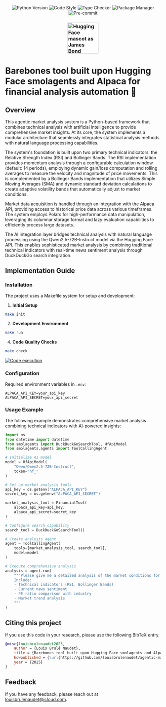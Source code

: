 
<div align="center">
    <img src="https://img.shields.io/badge/python-3.11%2B-blue.svg" alt="Python Version">
    <img src="https://img.shields.io/badge/code%20style-ruff-000000.svg" alt="Code Style">
    <img src="https://img.shields.io/badge/type%20checker-pyright-yellowgreen.svg" alt="Type Checker">
    <img src="https://img.shields.io/badge/package%20manager-uv-purple.svg" alt="Package Manager">
    <img src="https://img.shields.io/badge/pre--commit-enabled-brightgreen.svg" alt="Pre-commit">
</div>

<h3>
    <div style="display:flex;flex-direction:row;justify-content: center;align-items: center;">
        <img src="https://huggingface.co/datasets/huggingface/documentation-images/resolve/main/smolagents/mascot.png" alt="Hugging Face mascot as James Bond" width="100px">
    </div>
</h3>

# Barebones tool built upon Hugging Face smolagents and Alpaca for financial analysis automation 🤗

## Overview

This agentic market analysis system is a Python-based framework that combines technical analysis with artificial intelligence to provide comprehensive market insights. At its core, the system implements a modular architecture that seamlessly integrates statistical analysis methods with natural language processing capabilities.

The system's foundation is built upon two primary technical indicators: the Relative Strength Index (RSI) and Bollinger Bands. The RSI implementation provides momentum analysis through a configurable calculation window (default: 14 periods), employing dynamic gain/loss computation and rolling averages to measure the velocity and magnitude of price movements. This is complemented by a Bollinger Bands implementation that utilizes Simple Moving Averages (SMA) and dynamic standard deviation calculations to create adaptive volatility bands that automatically adjust to market conditions.

Market data acquisition is handled through an integration with the Alpaca API, providing access to historical price data across various timeframes. The system employs Polars for high-performance data manipulation, leveraging its columnar storage format and lazy evaluation capabilities to efficiently process large datasets.

The AI integration layer bridges technical analysis with natural language processing using the Qwen2.5-72B-Instruct model via the Hugging Face API. This enables sophisticated market analysis by combining traditional technical indicators with real-time news sentiment analysis through DuckDuckGo search integration.

## Implementation Guide

### Installation

The project uses a Makefile system for setup and development:

1. **Initial Setup**
```bash
make init
```

2. **Development Environment**
```bash
make run
```

4. **Code Quality Checks**
```bash
make check
```

[![Code execution](https://img.youtube.com/vi/FXY-WNnp2oE/0.jpg)](https://www.youtube.com/watch?v=FXY-WNnp2oE)

### Configuration

Required environment variables in `.env`:
```
ALPACA_API_KEY=your_api_key
ALPACA_API_SECRET=your_api_secret
```

### Usage Example

The following example demonstrates comprehensive market analysis combining technical indicators with AI-powered insights:

```python
import os
from datetime import datetime
from smolagents import DuckDuckGoSearchTool, HfApiModel
from smolagents.agents import ToolCallingAgent

# Initialize AI model
model = HfApiModel(
    "Qwen/Qwen2.5-72B-Instruct",
    token="hf_"
)

# Set up market analysis tools
api_key = os.getenv("ALPACA_API_KEY")
secret_key = os.getenv("ALPACA_API_SECRET")

market_analysis_tool = FinancialTool(
    alpaca_api_key=api_key,
    alpaca_api_secret=secret_key
)

# Configure search capability
search_tool = DuckDuckGoSearchTool()

# Create analysis agent
agent = ToolCallingAgent(
    tools=[market_analysis_tool, search_tool],
    model=model
)

# Execute comprehensive analysis
analysis = agent.run(
    """Please give me a detailed analysis of the market conditions for NVDA.
    Include:
    - Technical indicators (RSI, Bollinger Bands)
    - Current news sentiment
    - PE ratio comparison with industry
    - Market trend analysis
    """
)
```

## Citing this project
If you use this code in your research, please use the following BibTeX entry.

```BibTeX
@misc{louisbrulenaudet2025,
	author = {Louis Brulé Naudet},
	title = {Barebones tool built upon Hugging Face smolagents and Alpaca for financial analysis automation},
	howpublished = {\url{https://github.com/louisbrulenaudet/agentic-market-tool}},
	year = {2025}
}
```

## Feedback
If you have any feedback, please reach out at [louisbrulenaudet@icloud.com](mailto:louisbrulenaudet@icloud.com).
